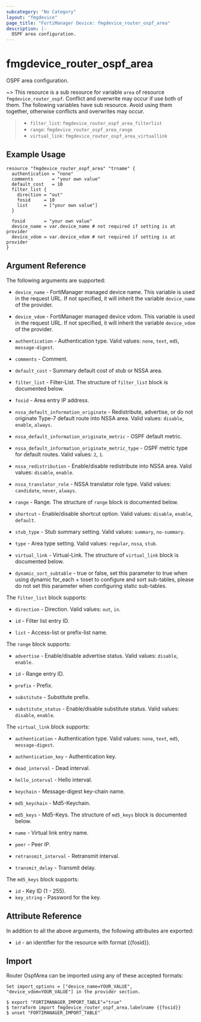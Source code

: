 ```yaml
---
subcategory: "No Category"
layout: "fmgdevice"
page_title: "FortiManager Device: fmgdevice_router_ospf_area"
description: |-
  OSPF area configuration.
---
```


# fmgdevice_router_ospf_area
OSPF area configuration.

~> This resource is a sub resource for variable `area` of resource `fmgdevice_router_ospf`. Conflict and overwrite may occur if use both of them.
The following variables have sub resource. Avoid using them together, otherwise conflicts and overwrites may occur.
>- `filter_list`: `fmgdevice_router_ospf_area_filterlist`
>- `range`: `fmgdevice_router_ospf_area_range`
>- `virtual_link`: `fmgdevice_router_ospf_area_virtuallink`



## Example Usage

```hcl
resource "fmgdevice_router_ospf_area" "trname" {
  authentication = "none"
  comments       = "your own value"
  default_cost   = 10
  filter_list {
    direction = "out"
    fosid     = 10
    list      = ["your own value"]
  }

  fosid       = "your own value"
  device_name = var.device_name # not required if setting is at provider
  device_vdom = var.device_vdom # not required if setting is at provider
}
```

## Argument Reference


The following arguments are supported:

* `device_name` - FortiManager managed device name. This variable is used in the request URL. If not specified, it will inherit the variable `device_name` of the provider.
* `device_vdom` - FortiManager managed device vdom. This variable is used in the request URL. If not specified, it will inherit the variable `device_vdom` of the provider.

* `authentication` - Authentication type. Valid values: `none`, `text`, `md5`, `message-digest`.

* `comments` - Comment.
* `default_cost` - Summary default cost of stub or NSSA area.
* `filter_list` - Filter-List. The structure of `filter_list` block is documented below.
* `fosid` - Area entry IP address.
* `nssa_default_information_originate` - Redistribute, advertise, or do not originate Type-7 default route into NSSA area. Valid values: `disable`, `enable`, `always`.

* `nssa_default_information_originate_metric` - OSPF default metric.
* `nssa_default_information_originate_metric_type` - OSPF metric type for default routes. Valid values: `2`, `1`.

* `nssa_redistribution` - Enable/disable redistribute into NSSA area. Valid values: `disable`, `enable`.

* `nssa_translator_role` - NSSA translator role type. Valid values: `candidate`, `never`, `always`.

* `range` - Range. The structure of `range` block is documented below.
* `shortcut` - Enable/disable shortcut option. Valid values: `disable`, `enable`, `default`.

* `stub_type` - Stub summary setting. Valid values: `summary`, `no-summary`.

* `type` - Area type setting. Valid values: `regular`, `nssa`, `stub`.

* `virtual_link` - Virtual-Link. The structure of `virtual_link` block is documented below.
* `dynamic_sort_subtable` - true or false, set this parameter to true when using dynamic for_each + toset to configure and sort sub-tables, please do not set this parameter when configuring static sub-tables.

The `filter_list` block supports:

* `direction` - Direction. Valid values: `out`, `in`.

* `id` - Filter list entry ID.
* `list` - Access-list or prefix-list name.

The `range` block supports:

* `advertise` - Enable/disable advertise status. Valid values: `disable`, `enable`.

* `id` - Range entry ID.
* `prefix` - Prefix.
* `substitute` - Substitute prefix.
* `substitute_status` - Enable/disable substitute status. Valid values: `disable`, `enable`.


The `virtual_link` block supports:

* `authentication` - Authentication type. Valid values: `none`, `text`, `md5`, `message-digest`.

* `authentication_key` - Authentication key.
* `dead_interval` - Dead interval.
* `hello_interval` - Hello interval.
* `keychain` - Message-digest key-chain name.
* `md5_keychain` - Md5-Keychain.
* `md5_keys` - Md5-Keys. The structure of `md5_keys` block is documented below.
* `name` - Virtual link entry name.
* `peer` - Peer IP.
* `retransmit_interval` - Retransmit interval.
* `transmit_delay` - Transmit delay.

The `md5_keys` block supports:

* `id` - Key ID (1 - 255).
* `key_string` - Password for the key.


## Attribute Reference

In addition to all the above arguments, the following attributes are exported:
* `id` - an identifier for the resource with format {{fosid}}.

## Import

Router OspfArea can be imported using any of these accepted formats:
```
Set import_options = ["device_name=YOUR_VALUE", "device_vdom=YOUR_VALUE"] in the provider section.

$ export "FORTIMANAGER_IMPORT_TABLE"="true"
$ terraform import fmgdevice_router_ospf_area.labelname {{fosid}}
$ unset "FORTIMANAGER_IMPORT_TABLE"
```


